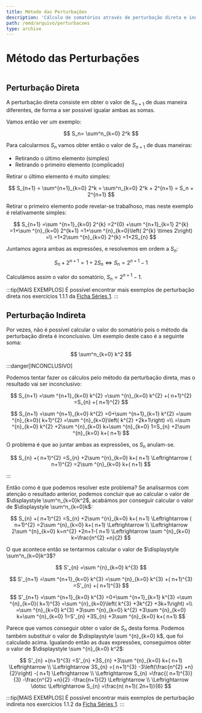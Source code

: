 ```yaml
---
title: Método das Perturbações
description: 'Cálculo de somatórios através de perturbação direta e indireta'
path: /emd/arquivo/perturbacoes
type: archive
---
```


# Método das Perturbações

```toc

```

## Perturbação Direta

A perturbação direta consiste em obter o valor de $S_{n+1}$ de duas maneira diferentes,
de forma a ser possível igualar ambas as somas.

Vamos então ver um exemplo:

$$
S_n= \sum^n_{k=0} 2^k
$$

Para calcularmos $S_n$ vamos obter então o valor de $S_{n+1}$ de duas maneiras:

- Retirando o último elemento (simples)
- Retirando o primeiro elemento (complicado)

Retirar o último elemento é muito simples:

$$
S_{n+1} = \sum^{n+1}_{k=0} 2^k = \sum^n_{k=0} 2^k + 2^{n+1} = S_n + 2^{n+1}
$$

Retirar o primeiro elemento pode revelar-se trabalhoso, mas neste exemplo é relativamente simples:

$$
S_{n+1} =\sum ^{n+1}_{k=0} 2^{k} =2^{0} +\sum ^{n+1}_{k=1} 2^{k} =1+\sum ^{n}_{k=0} 2^{k+1} =1+\sum ^{n}_{k=0}\left( 2^{k} \times 2\right) =\\
=1+2\sum ^{n}_{k=0} 2^{k} =1+2S_{n}
$$

Juntamos agora ambas as expressões, e resolvemos em ordem a $S_n$:

$$
S_{n} +2^{n+1} =1+2S_{n} \Leftrightarrow S_{n} =2^{n+1} -1
$$

Calculámos assim o valor do somatório, $S_{n} = 2^{n+1} -1$.

:::tip[MAIS EXEMPLOS]
É possível encontrar mais exemplos de perturbação direta nos exercícios 1.1.1 da [Ficha Séries 1](/md/exercicios/fichas-aulas-praticas).
:::

## Perturbação Indireta

Por vezes, não é possível calcular o valor do somatório pois o método da perturbação direta é inconclusivo.
Um exemplo deste caso é a seguinte soma:

$$
\sum^n_{k=0} k^2
$$

:::danger[INCONCLUSIVO]

Podemos tentar fazer os cálculos pelo método da perturbação direta, mas o resultado vai ser inconclusivo:

$$
S_{n+1} =\sum ^{n+1}_{k=0} k^{2} =\sum ^{n}_{k=0} k^{2} +( n+1)^{2} =S_{n} +( n+1)^{2}
$$

$$
S_{n+1} =\sum ^{n+1}_{k=0} k^{2} =0+\sum ^{n+1}_{k=1} k^{2} =\sum ^{n}_{k=0}( k+1)^{2} =\sum ^{n}_{k=0}\left( k^{2} +2k+1\right) =\\
=\sum ^{n}_{k=0} k^{2} +2\sum ^{n}_{k=0} k+\sum ^{n}_{k=0} 1=S_{n} +2\sum ^{n}_{k=0} k+( n+1)
$$

O problema é que ao juntar ambas as expressões, os $S_n$ anulam-se.

$$
S_{n} +( n+1)^{2} =S_{n} +2\sum ^{n}_{k=0} k+( n+1) \Leftrightarrow ( n+1)^{2} =2\sum ^{n}_{k=0} k+( n+1)
$$

:::

Então como é que podemos resolver este problema?
Se analisarmos com atenção o resultado anterior, podemos concluir que ao calcular o valor de $\displaystyle \sum^n_{k=0}k^2$,
acabámos por conseguir calcular o valor de $\displaystyle \sum^n_{k=0}k$:

$$
S_{n} +( n+1)^{2} =S_{n} +2\sum ^{n}_{k=0} k+( n+1) \Leftrightarrow ( n+1)^{2} =2\sum ^{n}_{k=0} k+( n+1) \Leftrightarrow \\
\Leftrightarrow 2\sum ^{n}_{k=0} k=n^{2} +2n+1-( n+1) \Leftrightarrow \sum ^{n}_{k=0} k=\frac{n^{2} +n}{2}
$$

O que acontece então se tentarmos calcular o valor de $\displaystyle \sum^n_{k=0}k^3$?

$$
S'_{n} =\sum ^{n}_{k=0} k^{3}
$$

$$
S'_{n+1} =\sum ^{n+1}_{k=0} k^{3} =\sum ^{n}_{k=0} k^{3} +( n+1)^{3} =S'_{n} +( n+1)^{3}
$$

$$
S'_{n+1} =\sum ^{n+1}_{k=0} k^{3} =0+\sum ^{n+1}_{k=1} k^{3} =\sum ^{n}_{k=0}( k+1)^{3} =\sum ^{n}_{k=0}\left( k^{3} +3k^{2} +3k+1\right) =\\
=\sum ^{n}_{k=0} k^{3} +3\sum ^{n}_{k=0} k^{2} +3\sum ^{n}_{k=0} k+\sum ^{n}_{k=0} 1=S'_{n} +3S_{n} +3\sum ^{n}_{k=0} k+( n+1)
$$

Parece que vamos conseguir obter o valor de $S_n$ desta forma. Podemos também substituir o valor de $\displaystyle \sum ^{n}_{k=0} k$,
que foi calculado acima.
Igualando então as duas expressões, conseguimos obter o valor de $\displaystyle \sum ^{n}_{k=0} k^2$:

$$
S'_{n} +(n+1)^{3} =S'_{n} +3S_{n} +3\sum ^{n}_{k=0} k+( n+1) \Leftrightarrow \\
\Leftrightarrow 3S_{n} =( n+1)^{3} -3\left(\frac{n^{2} +n}{2}\right) -( n+1) \Leftrightarrow \\
\Leftrightarrow S_{n} =\frac{( n+1)^{3}}{3} -\frac{n^{2} +n}{2} -\frac{n+1}{2} \Leftrightarrow \\
\Leftrightarrow \dotsc \Leftrightarrow S_{n} =\frac{n( n+1)( 2n+1)}{6}
$$

:::tip[MAIS EXEMPLOS]
É possível encontrar mais exemplos de perturbação indireta nos exercícios 1.1.2 da [Ficha Séries 1](/md/exercicios/fichas-aulas-praticas).
:::

